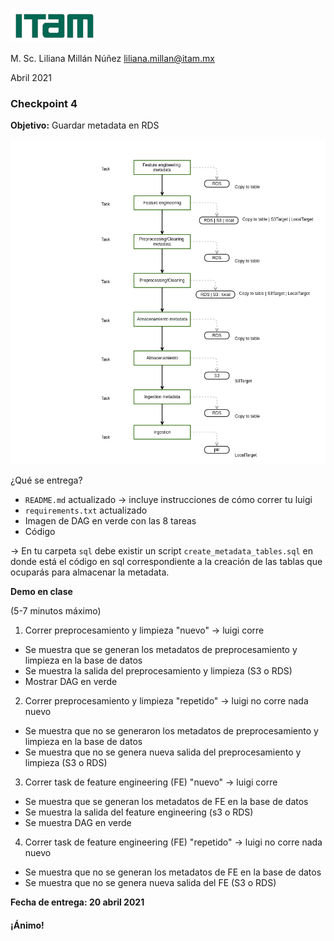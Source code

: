 ![](./images/itam_logo.png)

M. Sc. Liliana Millán Núñez liliana.millan@itam.mx

Abril 2021

### Checkpoint 4

**Objetivo:** Guardar metadata en RDS

![](./images/checkpoint4.png)

¿Qué se entrega?

+ `README.md` actualizado -> incluye instrucciones de cómo correr tu luigi
+ `requirements.txt` actualizado
+ Imagen de DAG en verde con las 8 tareas
+ Código

-> En tu carpeta `sql` debe existir un script `create_metadata_tables.sql` en donde está el código en sql correspondiente a la creación de las tablas que ocuparás para almacenar la metadata.

**Demo en clase**

(5-7 minutos máximo)

1. Correr preprocesamiento y limpieza "nuevo" -> luigi corre
* Se muestra que se generan los metadatos de preprocesamiento y limpieza en la base de datos
* Se muestra la salida del preprocesamiento y limpieza (S3 o RDS)
* Mostrar DAG en verde
2. Correr preprocesamiento y limpieza "repetido" -> luigi no corre nada nuevo
* Se muestra que no se generaron los metadatos de preprocesamiento y limpieza en la base de datos
* Se muestra que no se genera nueva salida del preprocesamiento y limpieza (S3 o RDS)
3. Correr task de feature engineering (FE) "nuevo" -> luigi corre
* Se muestra que se generan los metadatos de FE en la base de datos
* Se muestra la salida del feature engineering (s3 o RDS)
* Se muestra DAG en verde
4. Correr task de feature engineering (FE) "repetido" -> luigi no corre nada nuevo
* Se muestra que no se generan los metadatos de FE en la base de datos
* Se muestra que no se genera nueva salida del FE (S3 o RDS)

**Fecha de entrega: 20 abril 2021**

#### ¡Ánimo!
